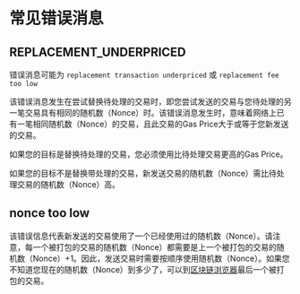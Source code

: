 # 常见错误消息

## REPLACEMENT\_UNDERPRICED

错误消息可能为 `replacement transaction underpriced` 或 `replacement fee too low`

该错误消息发生在尝试替换待处理的交易时，即您尝试发送的交易与您待处理的另一笔交易具有相同的随机数（Nonce）时。该错误消息发生时，意味着网络上已有一笔相同随机数（Nonce）的交易，且此交易的Gas Price大于或等于您新发送的交易。

如果您的目标是替换待处理的交易，您必须使用比待处理交易更高的Gas Price。

如果您的目标不是替换带处理的交易，新发送交易的随机数（Nonce）需比待处理交易的随机数（Nonce）高。

## nonce too low

该错误信息代表新发送的交易使用了一个已经使用过的随机数（Nonce）。请注意，每一个被打包的交易的随机数（Nonce）都需要是上一个被打包的交易的随机数（Nonce）+1。因此，发送交易时需要按顺序使用随机数（Nonce）。如果您不知道您现在的随机数（Nonce）到多少了，可以到[区块链浏览器](https://scan.genechain.io)最后一个被打包的交易。


